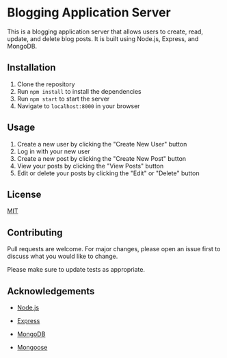 # Blogging Application Server
This is a blogging application server that allows users to create, read, update, and delete blog posts. It is built using Node.js, Express, and MongoDB.

## Installation
1. Clone the repository
2. Run `npm install` to install the dependencies
3. Run `npm start` to start the server
4. Navigate to `localhost:8000` in your browser

## Usage
1. Create a new user by clicking the "Create New User" button
2. Log in with your new user
3. Create a new post by clicking the "Create New Post" button
4. View your posts by clicking the "View Posts" button
5. Edit or delete your posts by clicking the "Edit" or "Delete" button

## License
[MIT](https://choosealicense.com/licenses/mit/)

## Contributing
Pull requests are welcome. For major changes, please open an issue first to discuss what you would like to change.

Please make sure to update tests as appropriate.

## Acknowledgements
- [Node.js](https://nodejs.org/en/)

- [Express](https://expressjs.com/)

- [MongoDB](https://www.mongodb.com/)

- [Mongoose](https://mongoosejs.com/)

